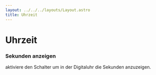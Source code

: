 ```yaml
---
layout: ../../../layouts/Layout.astro
title: Uhrzeit
---
```


# Uhrzeit

### Sekunden anzeigen

aktiviere den Schalter um in der Digitaluhr die Sekunden anzuzeigen.